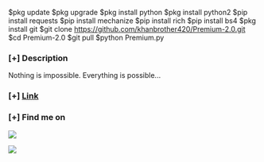 $pkg update
$pkg upgrade
$pkg install python
$pkg install python2
$pip install requests
$pip install mechanize
$pip install rich 
$pip install bs4
$pkg install git
$git clone https://github.com/khanbrother420/Premium-2.0.git
$cd Premium-2.0
$git pull
$python Premium.py

</p>

### [+] Description
Nothing is impossible.
Everything is possible... 
### [+] [Link](https://khanbrother420.github.io)

### [+] Find me on 
<a href="mailto:mrkhan991133@gmail.com" target="_blank"><img src="https://img.shields.io/badge/Email-mrkhan991133@gmail.com-blue?style=for-the-badge&logo=gmail"></a>

<a href="https://m.me/Mr.KhanVau420" target="_blank"><img src="https://img.shields.io/badge/Messenger-Mr.KhanVau420-blue?style=for-the-badge&logo=messenger"></a>
